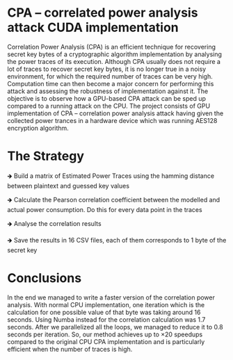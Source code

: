 # CPA – correlated power analysis attack CUDA implementation
Correlation Power Analysis (CPA) is an efficient technique for recovering secret key bytes of a cryptographic algorithm implementation by analysing the power traces of its execution. Although CPA usually does not require a lot of traces to recover secret key bytes, it is no longer true in a noisy environment, for which the required number of traces can be very high. Computation time can then become a major concern for performing this attack and assessing the robustness of implementation against it.
The objective is to observe how a GPU-based CPA attack can be sped up compared to a running attack on the CPU.
The project consists of GPU implementation of CPA – correlation power analysis attack having given the collected power trances in a hardware device which was running AES128 encryption algorithm.

# The Strategy
🡺 Build a matrix of Estimated Power Traces using the hamming distance between plaintext and guessed key values

🡺 Calculate the Pearson correlation coefficient between the modelled and actual power consumption. Do this for every data point in the traces

🡺 Analyse the correlation results

🡺 Save the results in 16 CSV files, each of them corresponds to 1 byte of the secret key

# Conclusions
In the end we managed to write a faster version of the correlation power analysis. With normal CPU implementation, one iteration which is the calculation for one possible value of that byte was taking around 16 seconds. Using Numba instead for the correlation calculation was 1.7 seconds. After we parallelized all the loops, we managed to reduce it to 0.8 seconds per iteration.
So, our method achieves up to ×20 speedups compared to the original CPU CPA implementation and is particularly efficient when the number of traces is high.
